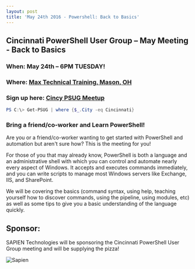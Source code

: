 ```yaml
---
layout: post
title: 'May 24th 2016 - Powershell: Back to Basics'
---
```


## Cincinnati PowerShell User Group – May Meeting - Back to Basics

### When: May 24th – 6PM TUESDAY!

### Where: [Max Technical Training, Mason, OH](https://goo.gl/maps/ijBGbvJQR3B2)

### Sign up here: [Cincy PSUG Meetup](http://www.meetup.com/TechLife-Cincinnati/events/230751790/)

```powershell 
PS C:\> Get-PSUG | where {$_.City -eq Cincinnati}
```

### **Bring a friend/co-worker and Learn PowerShell!**

Are you or a friend/co-worker wanting to get started with PowerShell and automation but aren't sure how? This is the meeting for you! 

For those of you that may already know, PowerShell is both a language and an administrative shell with which you can control and automate nearly every aspect of Windows. It accepts and executes commands immediately, and you can write scripts to manage most Windows servers like Exchange, IIS, and SharePoint. 

We will be covering the basics (command syntax, using help, teaching yourself how to discover commands, using the pipeline, using modules, etc) as well as some tips to give you a basic understanding of the language quickly. 

## Sponsor:

SAPIEN Technologies will be sponsoring the Cincinnati PowerShell User Group meeting and will be supplying the pizza!

![Sapien](http://cincypowershell.org/img/sapien.jpeg)
